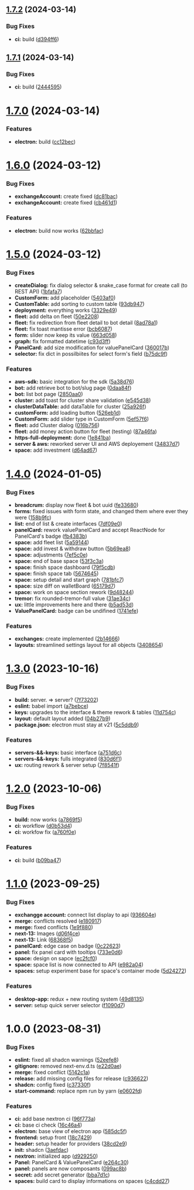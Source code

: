 ## [1.7.2](https://github.com/napse-invest/Napse/compare/v1.7.1...v1.7.2) (2024-03-14)


### Bug Fixes

* **ci:** build ([d394ff6](https://github.com/napse-invest/Napse/commit/d394ff6a0f51659ad966059aa2bcc3d6f130ee48))

## [1.7.1](https://github.com/napse-invest/Napse/compare/v1.7.0...v1.7.1) (2024-03-14)


### Bug Fixes

* **ci:** build ([2444595](https://github.com/napse-invest/Napse/commit/2444595786036f15ddc02895f765cd4ec73bc419))

# [1.7.0](https://github.com/napse-invest/Napse/compare/v1.6.0...v1.7.0) (2024-03-14)


### Features

* **electron:** build ([cc12bec](https://github.com/napse-invest/Napse/commit/cc12becdaed2b4096de90648c97b0ba74a93a19b))

# [1.6.0](https://github.com/napse-invest/Napse/compare/v1.5.0...v1.6.0) (2024-03-12)


### Bug Fixes

* **exchangeAccount:** create fixed ([dc81bac](https://github.com/napse-invest/Napse/commit/dc81bace759424b45662d7660d5d288bca1ada3a))
* **exchangeAccount:** create fixed ([cb461d1](https://github.com/napse-invest/Napse/commit/cb461d154e1431443645c426619c6eb20290ac80))


### Features

* **electron:** build now works ([62bbfac](https://github.com/napse-invest/Napse/commit/62bbfac2d46ed9a156d58517beba53609ca11f6b))

# [1.5.0](https://github.com/napse-invest/Napse/compare/v1.4.0...v1.5.0) (2024-03-12)


### Bug Fixes

* **createDialog:** fix dialog selector & snake_case format for create call (to REST API) ([1bfafa7](https://github.com/napse-invest/Napse/commit/1bfafa7beb716a22ee4713ec87d63ba569143362))
* **CustomForm:** add placeholder ([5403af0](https://github.com/napse-invest/Napse/commit/5403af0803a2c8fa2f2ecc6042c96188a27af1ea))
* **CustomTable:** add sorting to custom table ([93db947](https://github.com/napse-invest/Napse/commit/93db9477c13316741e7404a652518db294b3ad54))
* **deployment:** everything works ([3329e49](https://github.com/napse-invest/Napse/commit/3329e499d38997ad0f3f53f8ae73dcf21c8ab8d7))
* **fleet:** add delta on fleet ([50e2208](https://github.com/napse-invest/Napse/commit/50e2208062f082faedeedd898aab499f52e4ad49))
* **fleet:** fix redirection from fleet detail to bot detail ([8ad78a1](https://github.com/napse-invest/Napse/commit/8ad78a1dcfc7f9e860ec9ea44b57d34f3df685bb))
* **fleet:** fix toast mantisse error ([bcb6087](https://github.com/napse-invest/Napse/commit/bcb608795785ee3d13a8d0a98727a1a1aef1e93e))
* **form:** slider now keep its value ([663d058](https://github.com/napse-invest/Napse/commit/663d058986d9f4b4ce27f50778739990f30d0505))
* **graph:** fix formatted datetime ([c93d3ff](https://github.com/napse-invest/Napse/commit/c93d3ff6472627a0bd744f58eb627deb9c86a8d4))
* **PanelCard:** add size modification for valuePanelCard ([360017b](https://github.com/napse-invest/Napse/commit/360017be07fafb5a474ee07719d42152f3ff7ec9))
* **selector:** fix dict in possilbiites for select form's field ([b75dc9f](https://github.com/napse-invest/Napse/commit/b75dc9fa72ff9a256bca84c36aaba9419de9eccb))


### Features

* **aws-sdk:** basic integration for the sdk ([5a38d76](https://github.com/napse-invest/Napse/commit/5a38d7656e6af8f55724b206c76537f40c2960bc))
* **bot:** add retrieve bot to bot/slug page ([0daa84f](https://github.com/napse-invest/Napse/commit/0daa84f9a848f14676278702d612f78ac6cf68e8))
* **bot:** list bot page ([2850aa0](https://github.com/napse-invest/Napse/commit/2850aa09771a8bdc3b5055830f14c77e09328d04))
* **cluster:** add toast for cluster share validation ([e545d38](https://github.com/napse-invest/Napse/commit/e545d387f1c69289978e6c21d6f91fd4bdc7f6c8))
* **clusterDataTable:** add dataTable for cluster ([25a926f](https://github.com/napse-invest/Napse/commit/25a926f62b253de36655463e920037d09f37c205))
* **customForm:** add loading button ([526eb1d](https://github.com/napse-invest/Napse/commit/526eb1d9de0423203d298cf16114ba20b7a38952))
* **CustomForm:** add slider type in CustomForm ([5ef57f6](https://github.com/napse-invest/Napse/commit/5ef57f63eb3bb292947e050051a612f67d9d83a6))
* **fleet:** add Cluster dialog ([016b756](https://github.com/napse-invest/Napse/commit/016b756a4b30b0c81c965751d063a7479fe7f8a8))
* **fleet:** add money action button for fleet (testing) ([87a46fa](https://github.com/napse-invest/Napse/commit/87a46faf56eff63cd34b30b6a60398487394c830))
* **https-full-deployment:** done ([1e841ba](https://github.com/napse-invest/Napse/commit/1e841ba8cb1992af517d58642174cef5fe903551))
* **server & aws:** reworked server UI and AWS deployement ([34837d7](https://github.com/napse-invest/Napse/commit/34837d71f5cce0abfb390fa98feaf4748778de27))
* **space:** add investment ([d64ad67](https://github.com/napse-invest/Napse/commit/d64ad67a4aab44527736b319b707ce4d7e3d22be))

# [1.4.0](https://github.com/napse-invest/Napse/compare/v1.3.0...v1.4.0) (2024-01-05)


### Bug Fixes

* **breadcrum:** display now fleet & bot uuid ([fe33680](https://github.com/napse-invest/Napse/commit/fe336808e9dadf1e5dc4a4446581fff1b9baa350))
* **forms:** fixed issues with form state, and changed them where ever they were ([158b9fc](https://github.com/napse-invest/Napse/commit/158b9fcbf9ce79fb62b1c0ba60220cf9bd23a42d))
* **list:** end of list & create interfaces ([7df09e0](https://github.com/napse-invest/Napse/commit/7df09e0cb8fbccf1dfb19a19c160793f8ba0c96c))
* **panelCard:** rework valuePanelCard and accept ReactNode for PanelCard's badge ([fb4383b](https://github.com/napse-invest/Napse/commit/fb4383bb798f76c53d19d9e94c1ecf395b6c394d))
* **space:** add fleet list ([5a59144](https://github.com/napse-invest/Napse/commit/5a591447d157d6dc68c3eca028bbb59dcf34d7e8))
* **space:** add invest & withdraw button ([5b69ea8](https://github.com/napse-invest/Napse/commit/5b69ea8c48757ad2d2bb0f50c28ce9fee0b84365))
* **space:** adjustments ([7ef5c0e](https://github.com/napse-invest/Napse/commit/7ef5c0e80acd1703495a3d995ed9ac0cfa711366))
* **space:** end of base space ([53f3c3a](https://github.com/napse-invest/Napse/commit/53f3c3a3895289efdc1ced41cb3a7b5b3d2b83b3))
* **space:** finish space dashboard ([79f5cdb](https://github.com/napse-invest/Napse/commit/79f5cdb6b5c495271d1629a9dc3c971064c48966))
* **space:** finish space tab ([5674645](https://github.com/napse-invest/Napse/commit/5674645c6c40eaefd5156efbefbafaaf524c943d))
* **space:** setup detail and start graph ([781bfc7](https://github.com/napse-invest/Napse/commit/781bfc7b7e156b1a97bb9e6d50cbe525bc0bc117))
* **space:** size diff on walletBoard ([65179d7](https://github.com/napse-invest/Napse/commit/65179d73365a6b89eb44786560ba68c7ed444d05))
* **space:** work on space section rework ([9d48244](https://github.com/napse-invest/Napse/commit/9d482440e797289c3043a69af01fe5f42841d27c))
* **tremor:** fix rounded-tremor-full value ([31ae34c](https://github.com/napse-invest/Napse/commit/31ae34cefe77ccd3f25f217534d6154ce44a0d9a))
* **ux:** little improvements here and there ([b5ad53d](https://github.com/napse-invest/Napse/commit/b5ad53d008276a3a3c255668f9ac237a400fdf3e))
* **ValuePanelCard:** badge can be undifined ([1741efe](https://github.com/napse-invest/Napse/commit/1741efecb6e9f38ae1ed3c961b9ea3fca35360c6))


### Features

* **exchanges:** create implemented ([2b14666](https://github.com/napse-invest/Napse/commit/2b14666cd0b44425672b254215cef0b16f05d967))
* **layouts:** streamlined settings layout for all objects ([3408654](https://github.com/napse-invest/Napse/commit/34086547b79277761b33014d1bb7e2c3c0c727db))

# [1.3.0](https://github.com/napse-invest/Napse/compare/v1.2.0...v1.3.0) (2023-10-16)


### Bug Fixes

* **build:** server. => server? ([7f73202](https://github.com/napse-invest/Napse/commit/7f732023c7138fae1ff777167fcf3be7fc59961c))
* **eslint:** babel import ([a7bebce](https://github.com/napse-invest/Napse/commit/a7bebce1a44a9dd0548b76ecc06aa05ffa2549ee))
* **keys:** upgrades to the interface & theme rework & tables ([11d754c](https://github.com/napse-invest/Napse/commit/11d754c2517963f8744d58fe7f350217bb046e50))
* **layout:** default layout added ([04b27b9](https://github.com/napse-invest/Napse/commit/04b27b9b49768cadcc3e69652c45550500ff81b6))
* **package.json:** electron must stay at v21 ([5c5ddb9](https://github.com/napse-invest/Napse/commit/5c5ddb9916632fc7b3a02c84de7eaf0a09fc39b9))


### Features

* **servers-&&-keys:** basic interface ([a751d6c](https://github.com/napse-invest/Napse/commit/a751d6cdd7d24c849c271f4e1cd10e01a995927e))
* **servers-&&-keys:** fulls integrated ([830d6f1](https://github.com/napse-invest/Napse/commit/830d6f17d53acc12ef6d5b605c4a16ccb7976dee))
* **ux:** routing rework & server setup ([7f8541f](https://github.com/napse-invest/Napse/commit/7f8541fb2b8793e3a0e0fe578b9917373c8c4685))

# [1.2.0](https://github.com/napse-invest/Napse/compare/v1.1.0...v1.2.0) (2023-10-06)


### Bug Fixes

* **build:** now works ([a7869f5](https://github.com/napse-invest/Napse/commit/a7869f588d18d40eb701034ca4c16cda8499aa12))
* **ci:** workflow ([d0b53d4](https://github.com/napse-invest/Napse/commit/d0b53d4ee837ed601e0f78da8396d7e5a32547e0))
* **ci:** workfow fix ([a760f0e](https://github.com/napse-invest/Napse/commit/a760f0ec10fa6a78571e80d3107fb800c11742ae))


### Features

* **ci:** build ([b09ba47](https://github.com/napse-invest/Napse/commit/b09ba470a09316bed4976074fbe2520854c099c2))

# [1.1.0](https://github.com/napse-invest/Napse/compare/v1.0.0...v1.1.0) (2023-09-25)


### Bug Fixes

* **exchangge account:** connect list display to api ([936604e](https://github.com/napse-invest/Napse/commit/936604eb1493f80e4b82285b2bfbf7e6a8a8db64))
* **merge:** conflicts resolved ([e180917](https://github.com/napse-invest/Napse/commit/e180917a616e1ebef8d1971e4d7d353d84bba204))
* **merge:** fixed conflicts ([1e9f880](https://github.com/napse-invest/Napse/commit/1e9f88062ebff6b7b0bf4163ef7144f94cd53168))
* **next-13:** Images ([d06f4ce](https://github.com/napse-invest/Napse/commit/d06f4ceeb73a2c6dec19464aee34c8319ad04ec7))
* **next-13:** Link ([68368f5](https://github.com/napse-invest/Napse/commit/68368f5f85b7f0daa9286091bba330f8269428d5))
* **panelCard:** edge case on badge ([0c22623](https://github.com/napse-invest/Napse/commit/0c22623a1879a88ebcb6e3bd84122c1028f2279c))
* **panel:** fix panel card with tooltips ([733e0d6](https://github.com/napse-invest/Napse/commit/733e0d64c8a3f4d19100396f4acd12f193371158))
* **space:** design on sapce ([ec2fcf0](https://github.com/napse-invest/Napse/commit/ec2fcf0d37477211a51bceb169e3252cf25ebdfd))
* **space:** space list is now connected to API ([e982a04](https://github.com/napse-invest/Napse/commit/e982a0429f0b17f360eb5f060210fab6ae8a5aaa))
* **spaces:** setup experiment base for space's container mode ([5d24272](https://github.com/napse-invest/Napse/commit/5d2427290e920765349387ce12c0b9c7a370b98e))


### Features

* **desktop-app:** redux + new routing system ([49d8135](https://github.com/napse-invest/Napse/commit/49d8135d31ea808c3e81f6e0dbbf1a396d50bb80))
* **server:** setup quick server selector ([f1090d7](https://github.com/napse-invest/Napse/commit/f1090d7534f50b4a1e90d131a6ff166d4e32928e))

# 1.0.0 (2023-08-31)


### Bug Fixes

* **eslint:** fixed all shadcn warnings ([52eefe8](https://github.com/napse-invest/Napse/commit/52eefe8424d65843df7b929cfd2bebe5ebd90a91))
* **gitignore:** removed next-env.d.ts ([e22d0ae](https://github.com/napse-invest/Napse/commit/e22d0aebb885ab42327f5c2b9833fdc9f73bc582))
* **merge:** fixed conflict ([5142c1a](https://github.com/napse-invest/Napse/commit/5142c1a36f6f206810e87a3cbf8b19eb62ec9c07))
* **release:** add missing config files for release ([c936622](https://github.com/napse-invest/Napse/commit/c9366224fe33fc156c487071a5b34545ea324aad))
* **shadcn:** config fixed ([c37330f](https://github.com/napse-invest/Napse/commit/c37330ff4a3f50b138167cf552dabd426244e3fc))
* **start-command:** replace npm run by yarn ([e0602fd](https://github.com/napse-invest/Napse/commit/e0602fd0869d7fbb3eaa52d861af8a823d6034cb))


### Features

* **ci:** add base nextron ci ([96f773a](https://github.com/napse-invest/Napse/commit/96f773a10d9ace84a9133c72a1bd0ea82c1c4098))
* **ci:** base ci check ([16c46a4](https://github.com/napse-invest/Napse/commit/16c46a4c334186cceca775186d7aebd258bb7805))
* **electron:** base view of electron app ([585dc5f](https://github.com/napse-invest/Napse/commit/585dc5f523d96ece0a65949219d80bb8f0c893d7))
* **frontend:** setup front ([18c7429](https://github.com/napse-invest/Napse/commit/18c74290da117a65d31ba54dc20fbea83f81d29d))
* **header:** setup header for providers ([38cd2e9](https://github.com/napse-invest/Napse/commit/38cd2e98b49a59bf8f303ba7835a58dfff12184d))
* **init:** shadcn ([3aefdac](https://github.com/napse-invest/Napse/commit/3aefdac0d401450e5a5c8c03f37a7fd4bb0f9501))
* **nextron:** initialized app ([d929250](https://github.com/napse-invest/Napse/commit/d9292507b85ce24cd896c10154a188a7680598d9))
* **Panel:** PanelCard & ValuePanelCard ([e264c30](https://github.com/napse-invest/Napse/commit/e264c30eb83d393d7c91592ee7095839421de84a))
* **panel:** panels are now composants ([099ac8b](https://github.com/napse-invest/Napse/commit/099ac8ba6ac6c7b435c72d01b1ff0a3245c38997))
* **secret:** add secret generator ([bba7d1c](https://github.com/napse-invest/Napse/commit/bba7d1cfc56ba780f9f26d2c849b069d49c17697))
* **spaces:** build card to display informations on spaces ([c4cdd27](https://github.com/napse-invest/Napse/commit/c4cdd2796b8982df665e29fff151e92fe221e140))
